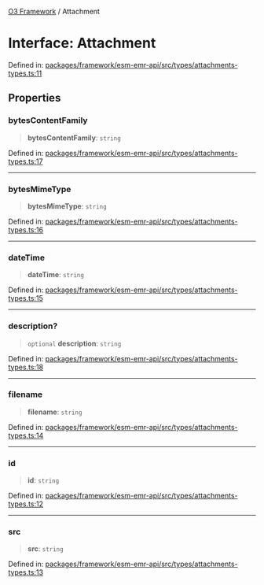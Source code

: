 [O3 Framework](../API.md) / Attachment

# Interface: Attachment

Defined in: [packages/framework/esm-emr-api/src/types/attachments-types.ts:11](https://github.com/UjjawalPrabhat/openmrs-esm-core/blob/main/packages/framework/esm-emr-api/src/types/attachments-types.ts#L11)

## Properties

### bytesContentFamily

> **bytesContentFamily**: `string`

Defined in: [packages/framework/esm-emr-api/src/types/attachments-types.ts:17](https://github.com/UjjawalPrabhat/openmrs-esm-core/blob/main/packages/framework/esm-emr-api/src/types/attachments-types.ts#L17)

***

### bytesMimeType

> **bytesMimeType**: `string`

Defined in: [packages/framework/esm-emr-api/src/types/attachments-types.ts:16](https://github.com/UjjawalPrabhat/openmrs-esm-core/blob/main/packages/framework/esm-emr-api/src/types/attachments-types.ts#L16)

***

### dateTime

> **dateTime**: `string`

Defined in: [packages/framework/esm-emr-api/src/types/attachments-types.ts:15](https://github.com/UjjawalPrabhat/openmrs-esm-core/blob/main/packages/framework/esm-emr-api/src/types/attachments-types.ts#L15)

***

### description?

> `optional` **description**: `string`

Defined in: [packages/framework/esm-emr-api/src/types/attachments-types.ts:18](https://github.com/UjjawalPrabhat/openmrs-esm-core/blob/main/packages/framework/esm-emr-api/src/types/attachments-types.ts#L18)

***

### filename

> **filename**: `string`

Defined in: [packages/framework/esm-emr-api/src/types/attachments-types.ts:14](https://github.com/UjjawalPrabhat/openmrs-esm-core/blob/main/packages/framework/esm-emr-api/src/types/attachments-types.ts#L14)

***

### id

> **id**: `string`

Defined in: [packages/framework/esm-emr-api/src/types/attachments-types.ts:12](https://github.com/UjjawalPrabhat/openmrs-esm-core/blob/main/packages/framework/esm-emr-api/src/types/attachments-types.ts#L12)

***

### src

> **src**: `string`

Defined in: [packages/framework/esm-emr-api/src/types/attachments-types.ts:13](https://github.com/UjjawalPrabhat/openmrs-esm-core/blob/main/packages/framework/esm-emr-api/src/types/attachments-types.ts#L13)
